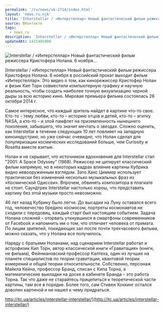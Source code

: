 ```yaml
---
permalink: '/ru/news/vk-1714/index.html'
layout: 'news.ru.njk'
title: 'Interstellar / «Интерстеллар» Новый фантастический фильм режиссера Кристофера Нолана. 6 ноября…'
source: ВКонтакте
tags:
  - news_ru
description: 'Interstellar / «Интерстеллар» Новый фантастический фильм режиссера Кристофера Нолана. 6 ноября…'
updatedAt: 1415485900
---
```

![Interstellar / «Интерстеллар» Новый фантастический фильм режиссера Кристофера Нолана. 6 ноября…](https://sun9-72.userapi.com/c624724/v624724068/8a0e/_TAAME542IM.jpg)

[Interstellar / «Интерстеллар»
Новый фантастический фильм режиссера Кристофера Нолана. 6 ноября в российский прокат выходит фильм «Интерстеллар». Это видео о том, как кинорежиссер Кристофер Нолан и физик Кип Торн совместили компьютерную графику и научную реальность, чтобы создать наиболее точную визуализацию черной дыры за всю историю кино. Мировая премьера фильма состоялась 26 октября 2014 г.

Самое интересное, что каждый зритель найдет в картине что-то свое. Кто-то – тему любви, кто-то – историю отцов и детей, кто-то – агитку NASA, а кто-то – и злой памфлет на приземленность нынешнего поколения, забывшего, что значит мечтать о звездах. Сложно оценить, как Interstellar в течение следующих 10 лет повлияет на западную киноиндустрию, но уже сейчас очевидно, что Нолан сделал для популяризации космических исследований больше, чем Curiosity и Rosetta вместе взятые.

Нолан и не скрывает, что источником вдохновения для Interstellar стал "2001: A Space Odyssey" (1968). Режиссер не цитирует классический фильм напрямую, но в некоторых кадрах влияние картины Кубрика видно невооруженным взглядом. Зато Ханс Циммер использует практически без изменений несколько музыкальных фраз из «Космической Одиссеи». Впрочем, обвинять композитора в плагиате не стоит. Саундтрек Interstellar настолько хорош, что представить картину без этой музыки просто невозможно.

46 лет назад Кубрику было легче. До высадки на Луну оставался всего год, человечество бредило космосом, портреты космонавтов не сходили с передовиц, каждый старт был настоящим событием. Задача Нолана сложней – оторвать уткнувшихся в смартфоны современников от Facebook и напомнить им о том, что отличает человека от примата. По лицам зрителей, покидающих зал после почти трехчасового фильма, можно сказать, что у Нолана все получилось.

Наряду с братьями Ноланами, над сценарием Interstellar работал и астрофизик Кип Торн, автор классической книги «Гравитация» (книги, не фильма), Фейнмановский профессор Калтеха, один из лучших на планете специалистов по теории гравитации, квантовой теории измерений и общей теории относительности. Собственно, персонаж Майкла Кейна, профессор Бранд, списан с Кипа Торна, а математические выкладки на доске в кабинете Бранда – это работа Торна. Так что даже не старайтесь прицепиться к теоретической части картины, там все в порядке. Более того, сам Стивен Хоккинг остался доволен картиной и не нашел к чему придраться.

http://itc.ua/articles/interstellar-interstellar/](http://itc.ua/articles/interstellar-interstellar/)
